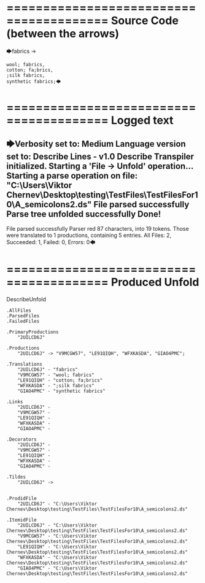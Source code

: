 ========================================
Source Code (between the arrows)
========================================

🡆fabrics ->

	wool; fabrics,
	cotton; fa;brics,
	;silk fabrics,
	synthetic fabrics;🡄

========================================
Logged text
========================================

🡆Verbosity set to: Medium
Language version set to: Describe Lines - v1.0
Describe Transpiler initialized.
Starting a 'File -> Unfold' operation...
Starting a parse operation on file: "C:\Users\Viktor Chernev\Desktop\testing\TestFiles\TestFilesFor10\A_semicolons2.ds"
File parsed successfully
Parse tree unfolded successfully
Done!
------------------------
File parsed successfully
Parser red 87 characters, into 19 tokens.
Those were translated to 1 productions, containing 5 entries.
All Files: 2, Succeeded: 1, Failed: 0, Errors: 0🡄

========================================
Produced Unfold
========================================

DescribeUnfold

    .AllFiles
    .ParsedFiles
    .FailedFiles

    .PrimaryProductions
        "2UILCD6J" 

    .Productions
        "2UILCD6J" -> "V9MCGW57", "LE91QIQH", "WFXKASDA", "GIAO4PMC";

    .Translations
        "2UILCD6J" - "fabrics"
        "V9MCGW57" - "wool; fabrics"
        "LE91QIQH" - "cotton; fa;brics"
        "WFXKASDA" - ";silk fabrics"
        "GIAO4PMC" - "synthetic fabrics"

    .Links
        "2UILCD6J" - 
        "V9MCGW57" - 
        "LE91QIQH" - 
        "WFXKASDA" - 
        "GIAO4PMC" - 

    .Decorators
        "2UILCD6J" - 
        "V9MCGW57" - 
        "LE91QIQH" - 
        "WFXKASDA" - 
        "GIAO4PMC" - 

    .Tildes
        "2UILCD6J" -> 


    .ProdidFile
        "2UILCD6J" - "C:\Users\Viktor Chernev\Desktop\testing\TestFiles\TestFilesFor10\A_semicolons2.ds"

    .ItemidFile
        "2UILCD6J" - "C:\Users\Viktor Chernev\Desktop\testing\TestFiles\TestFilesFor10\A_semicolons2.ds"
        "V9MCGW57" - "C:\Users\Viktor Chernev\Desktop\testing\TestFiles\TestFilesFor10\A_semicolons2.ds"
        "LE91QIQH" - "C:\Users\Viktor Chernev\Desktop\testing\TestFiles\TestFilesFor10\A_semicolons2.ds"
        "WFXKASDA" - "C:\Users\Viktor Chernev\Desktop\testing\TestFiles\TestFilesFor10\A_semicolons2.ds"
        "GIAO4PMC" - "C:\Users\Viktor Chernev\Desktop\testing\TestFiles\TestFilesFor10\A_semicolons2.ds"

